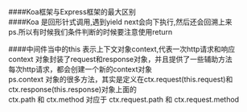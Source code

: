 ####Koa框架与Express框架的最大区别  
####Koa 是回形针式调用,遇到yield next会向下执行,然后还会回溯上来  
ps.所以有时候我们条件判断的时候要注意使用return    

####中间件当中的this 表示上下文对象context,代表一次http请求和响应  
context 对象封装了request和response对象，并且提供了一些辅助方法  
每次http请求，都会创建一个新的context对象  
ps.context 对象的很多方法，其实是定义在ctx.request(this.request)和ctx.response(this.response)对象上面的  
ctx.path 和 ctx.method 对应于 ctx.request.path 和 ctx.request.method
